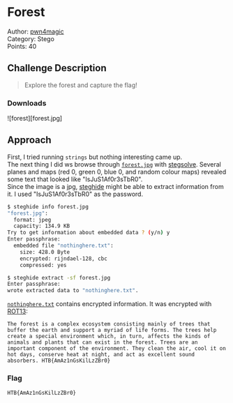 # Forest
Author: [pwn4magic](https://app.hackthebox.eu/users/119)  
Category: Stego  
Points: 40

## Challenge Description
> Explore the forest and capture the flag!

### Downloads
![forest][forest.jpg]

## Approach
First, I tried running `strings` but nothing interesting came up.  
The next thing I did ws browse through [`forest.jpg`](./forest.jpg) with [stegsolve](https://github.com/eugenekolo/sec-tools/tree/master/stego/stegsolve/stegsolve). Several planes and maps (red 0, green 0, blue 0, and random colour maps) revealed some text that looked like "IsJuS1Af0r3sTbR0".  
Since the image is a jpg, [steghide](http://steghide.sourceforge.net/index.php) might be able to extract information from it. I used "IsJuS1Af0r3sTbR0" as the password.
```bash
$ steghide info forest.jpg
"forest.jpg":
  format: jpeg
  capacity: 134.9 KB
Try to get information about embedded data ? (y/n) y
Enter passphrase:
  embedded file "nothinghere.txt":
    size: 428.0 Byte
    encrypted: rijndael-128, cbc
    compressed: yes
```
```bash
$ steghide extract -sf forest.jpg
Enter passphrase:
wrote extracted data to "nothinghere.txt".
```
[`nothinghere.txt`](./nothinghere.txt) contains encrypted information. It was encrypted with [ROT13](https://en.wikipedia.org/wiki/ROT13):
```text
The forest is a complex ecosystem consisting mainly of trees that buffer the earth and support a myriad of life forms. The trees help create a special environment which, in turn, affects the kinds of animals and plants that can exist in the forest. Trees are an important component of the environment. They clean the air, cool it on hot days, conserve heat at night, and act as excellent sound absorbers. HTB{AmAz1nGsKilLzZBr0}
```

### Flag
`HTB{AmAz1nGsKilLzZBr0}`